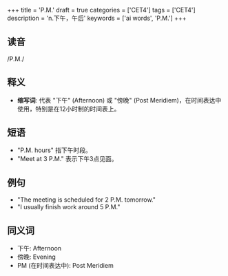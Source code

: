 +++
title = 'P.M.'
draft = true
categories = ['CET4']
tags = ['CET4']
description = 'n.下午，午后'
keywords = ['ai words', 'P.M.']
+++

## 读音
/P.M./

## 释义
- **缩写词**: 代表 "下午" (Afternoon) 或 "傍晚" (Post Meridiem)，在时间表达中使用，特别是在12小时制的时间表上。

## 短语
- "P.M. hours" 指下午时段。
- "Meet at 3 P.M." 表示下午3点见面。

## 例句
- "The meeting is scheduled for 2 P.M. tomorrow."
- "I usually finish work around 5 P.M."

## 同义词
- 下午: Afternoon
- 傍晚: Evening
- PM (在时间表达中): Post Meridiem
